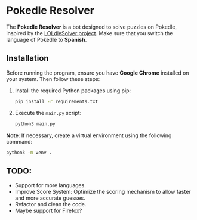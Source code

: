 
# Pokedle Resolver

The **Pokedle Resolver** is a bot designed to solve puzzles on Pokedle, inspired by the [LOLdleSolver project](https://github.com/LOLdleSolver/LOLdleSolver).
Make sure that you switch the language of Pokedle to **Spanish**.
## Installation

Before running the program, ensure you have **Google Chrome** installed on your system. Then follow these steps:

1. Install the required Python packages using pip:

    ```bash
    pip install -r requirements.txt
    ```

2. Execute the `main.py` script:

    ```bash
    python3 main.py
    ```

**Note**: If necessary, create a virtual environment using the following command:

```bash
python3 -m venv .
```

## TODO:
- Support for more languages.
- Improve Score System: Optimize the scoring mechanism to allow faster and more accurate guesses. 
- Refactor and clean the code.
- Maybe support for Firefox?
